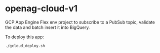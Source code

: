 # openag-cloud-v1
GCP App Engine Flex env project to subscribe to a PubSub topic, validate the data and batch insert it into BigQuery.

To deploy this app:

    ./gcloud_deploy.sh
